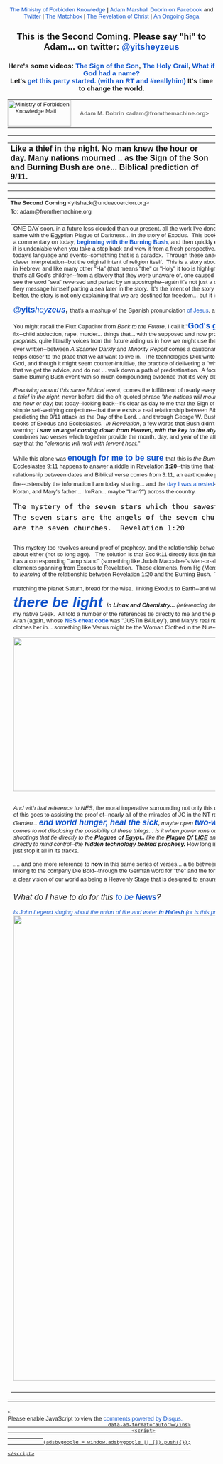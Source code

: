 <!DOCTYPE html PUBLIC "-//W3C//DTD HTML 4.01//EN" "https://www.w3.org/TR/html4/strict.dtd">
<!-- saved from url=(0180)https://mail.google.com/mail/u/1/?ui=2&ik=9767b07e66&view=pt&q=%22like%20a%20thief%20in%20the%20night%22%20in%3Asent&qs=true&search=query&msg=155d57f9c15fbff2&siml=155d57f9c15fbff2 -->
<html lang="en" data-inboxsdk-session-id="1482611685238-0.4294265984513137" data-inboxsdk-master-claimed="true" data-inboxsdk-active-app-ids="[{&quot;appId&quot;:&quot;sdk_streak_21e9788951&quot;,&quot;version&quot;:&quot;6.2868&quot;}]" data-inboxsdk-app-logger-master-chosen="true" data-map-id="b578aa67455f096a" data-inboxsdk-last-event="1482611688119"><head data-inboxsdk-script-injected="true"><meta http-equiv="Content-Type" content="text/html; charset=UTF-8"><style type="text/css">
body,td,div,p,a,input {font-family: arial, sans-serif;}
</style><meta http-equiv="X-UA-Compatible" content="IE=edge"><title>Ministry of Forbidden Knowledge Mail - Like a thief in the night. No man knew the hour or day. Many nations mourned .. as the Sign of the Son and Burning Bush are one... Biblical prediction of 9/11.</title><style type="text/css">
body, td {font-size:13px} a:link, a:active {color:#1155CC; text-decoration:none} a:hover {text-decoration:underline; cursor: pointer} a:visited{color:##6611CC} img{border:0px} pre { white-space: pre; white-space: -moz-pre-wrap; white-space: -o-pre-wrap; white-space: pre-wrap; word-wrap: break-word; max-width: 800px; overflow: auto;} .logo { left: -7px; position: relative; }
</style><style id="inboxsdk__shared_style">.inboxsdk__notransition {
  -webkit-transition: none !important;
  -moz-transition: none !important;
  -o-transition: none !important;
  -ms-transition: none !important;
  transition: none !important;
}

.inboxsdk__close_button {
  height: 24px;
  width: 24px;
  opacity: .7;
  position: relative;
  background: none;
  border: none;
  padding: 0;
  box-sizing: content-box;
  outline: none;
  cursor: pointer;
}
.inboxsdk__close_button:focus, .inboxsdk__close_button:hover {
  opacity: 1;
}
.inboxsdk__close_button:focus::before {
  background-color: rgba(0,0,0,.12);
}
.inboxsdk__close_button::before {
  border-radius: 50%;
  position: absolute;
  top: -4px;
  bottom: -4px;
  left: -4px;
  right: -4px;
  padding: 4px;
  content: ' ';
}
.inboxsdk__close_button::after {
  content: ' ';
  background: url(https://www.gstatic.com/images/icons/material/system/1x/close_black_24dp.png);
  position: absolute;
  height: 24px;
  width: 24px;
  top: 0;
  left: 0;
}

.JDHaecDeGcFJacdb {
  display: none;
}

/* drawer */

.inboxsdk__drawer_view_container {
  visibility: visible;
  direction: initial;
  position: fixed;
  height: 100vh;
  width: 100vw;
  bottom: 0;
  left: 0;
  z-index: 51;
  pointer-events: none;
}
.inboxsdk__drawer_view {
  position: absolute;
  pointer-events: auto;
  top: 0;
  bottom: 0;
  right: 0;
  width: 452px;
  font: normal normal normal normal 13px / normal "Helvetica Neue", Helvetica, Arial, sans-serif;
  display: -webkit-flex;
  display: flex;
  -webkit-flex-direction: column;
  flex-direction: column;
  background-color: #fff;
  outline: none;
  box-shadow: 0 0 8px rgba(0,0,0,.18), 0 8px 16px rgba(0,0,0,.36);
  -webkit-transform: translateX(100%);
  transform: translateX(100%);
  transition: transform 150ms cubic-bezier(.4,0,.2,1);
}

.inboxsdk__drawer_view.inboxsdk__active {
  -webkit-transform: none;
  transform: none;
}
.inboxsdk__drawer_title_bar {
  background-color: #f5f5f5;
  border-bottom: 1px solid #e0e0e0;
  padding: 16px 20px;
  white-space: nowrap;
  display: -webkit-flex;
  display: flex;
  flex: 0 0 auto;
  -webkit-flex: 0 0 auto;
}
.inboxsdk__drawer_title_bar .inboxsdk__close_button {
  margin-right: 20px;
  -webkit-flex-shrink: 0;
  flex-shrink: 0;
}
.inboxsdk__drawer_title {
  overflow: hidden;
  text-overflow: ellipsis;
  white-space: nowrap;
  font: normal normal normal normal 20px / 24px "Helvetica Neue", Helvetica, Arial, sans-serif;
}

/* backdrop */

.inboxsdk__inbox_backdrop {
  visibility: visible;
  position: fixed;
  height: 100vh;
  width: 100vw;
  bottom: 0;
  left: 0;
  z-index: 50;
  background-color: transparent;
  transition: background-color 150ms cubic-bezier(0.4, 0, 1, 1);
}
.inboxsdk__inbox_backdrop.inboxsdk__active {
  background-color: rgba(10,10,10,.6);
  transition: background-color 70ms cubic-bezier(0,0,.2,1);
}

.inboxsdk__inbox_backdrop ~ .inboxsdk__inbox_backdrop {
  opacity: 0.6;
}

/* sidebar */

.CbdFcIJCBDedcIfe {
  display: -webkit-flex;
  display: flex;
  -webkit-flex-direction: column;
  flex-direction: column;
}

.acfbJFGIIFcFDdDE > .inboxsdk__close_button {
  position: absolute;
  bottom: 10px;
  right: 20px;
}

.IfedFFJedBdeEADB {
  width: 216px;
}

.CaJHfBdcddAAdHGf {
  overflow: hidden;
  font: 12px Arial, sans-serif;
  max-height: 100%;
  box-sizing: border-box;
}

.JIGdGEeJaffBEaId {
  white-space: nowrap;
  display: -webkit-flex;
  display: flex;
  -moz-user-select: none;
  -webkit-user-select: none;
  user-select: none;
  cursor: default;
}

.CaJHfBdcddAAdHGf.DAbEdIcCAaDcbaCd .JIGdGEeJaffBEaId:hover,
.CaJHfBdcddAAdHGf.cJIAAcFAAeAaBdDe .JIGdGEeJaffBEaId {
  background: rgba(0,0,0,.03);
}

.EIIAbEbIHGfBDfAE {
  min-width: 0;
  overflow: hidden;
  text-overflow: ellipsis;
}

.CaJHfBdcddAAdHGf.DAbEdIcCAaDcbaCd .EIIAbEbIHGfBDfAE {
  cursor: move;
}

.aIcGBJHCGadJafCd {
  padding-left: 20px;
  vertical-align: middle;
  font: 13px / 40px "Helvetica Neue", Helvetica, Arial, sans-serif;
  color: #303030;
}

.acfbJFGIIFcFDdDE.HAIBdcJFfaJIeAHe .JIGdGEeJaffBEaId {
  display: none;
}

.AEdJDJEaBeJHFHdJ {
  display: inline-block;
  vertical-align: middle;
  margin-left: 10px;
  box-sizing: border-box;
  background-size: contain;
}

.AEdJDJEaBeJHFHdJ,
.AEdJDJEaBeJHFHdJ > img {
  width: 20px;
  height: 20px;
}

.JdFdEHaABcFJAHCA {
  -webkit-flex: 1;
  flex: 1;
  text-align: right;
  visibility: hidden;
}

.CaJHfBdcddAAdHGf.DAbEdIcCAaDcbaCd .JdFdEHaABcFJAHCA {
  visibility: visible;
  cursor: pointer;
}

.fJEcIJaGFddbdIHI {
  margin-top: 12px;
  margin-right: 4px;
  background: url(https://www.streak.com/build/images/arrowDown.png) center / 20px no-repeat;
  border: none;
  width: 14px;
  height: 14px;
  -webkit-transform: rotate(-90deg);
  transform: rotate(-90deg);
  transition: -webkit-transform .15s, transform .15s;
  outline: none;
  opacity: .6;
  cursor: pointer;
}

.JIGdGEeJaffBEaId:hover .fJEcIJaGFddbdIHI,
.CaJHfBdcddAAdHGf.cJIAAcFAAeAaBdDe .JIGdGEeJaffBEaId .fJEcIJaGFddbdIHI {
  opacity: .9;
}

.CaJHfBdcddAAdHGf.AfcdAabDbfFIAEbE .fJEcIJaGFddbdIHI {
  -webkit-transform: rotate(0);
  transform: rotate(0);
}

.CceGGIbdGIfFCIdH {
  border-bottom: 1px solid #ddd;
  margin-bottom: 15px;
}

/* end sidebar */
</style><style id="inboxsdk__style">/* suggestions */

.inboxsdk__suggestions_separator_before {
  padding-bottom: 2px !important;
}

.inboxsdk__suggestions_separator_after {
  border-top: 1px solid #e5e5e5;
  padding-top: 2px !important;
}

/* buttons */

div.T-I.inboxsdk__button {
  -webkit-user-select: none;
  min-width: 27px;
}

.inboxsdk__no_bg {
  background: none;
}

.inboxsdk__button.inboxsdk__button_disabled {
  opacity: 0.55;
}

  .inboxsdk__button_icon + .inboxsdk__button_text {
    margin-left: 5px;
  }

.inboxsdk__button_icon {
  display: inline-block;
}

.inboxsdk__button_iconImg {
  height: 16px;
  width: 16px;
  vertical-align: middle;
  margin-top: -2px;
  user-drag: none;
  -moz-user-select: none;
  -webkit-user-drag: none;
}

.inboxsdk__button_green_inactive {
  -webkit-box-shadow: 0 1px 0 rgba(0,0,0,.05);
  box-shadow: 0 1px 0 rgba(0,0,0,.05);
  background-color: #53a93f;
  background-image: -webkit-linear-gradient(top,transparent,transparent);
  background-image: linear-gradient(top,transparent,transparent);
  border: 1px solid transparent;
  color: #fff;
  text-shadow: none;
}

.inboxsdk__button_green_hover {
  -webkit-box-shadow: inset 0 -1px 0 #4c8534;
  box-shadow: inset 0 -1px 0 #4c8534;
  background-color: #65b045;
  background-image: -webkit-linear-gradient(top,transparent,transparent);
  background-image: linear-gradient(top,transparent,transparent);
  border: 1px solid transparent;
  border-bottom: 1px solid #4c8534;
  text-shadow: none;
}

.inboxsdk__button_green_active {
  -webkit-box-shadow: inset 0 1px 0 #2f6124;
  box-shadow: inset 0 1px 0 #2f6124;
  background: #3e802f;
  border: 1px solid transparent;
  border-top: 1px solid #2f6124;
  color: #fff;
  text-shadow: none;
}

.J-M.inboxsdk__menu {
  min-width: 1em;
  min-height: 1em;
  padding: 0px;
  overflow: visible;
  max-height: none;
}

.f4.J-N-JX.inboxsdk__message_more_icon {
  margin-top: -1px;
  width: 16px;
  height: 16px;
}

/* end */

/* compose buttons */

.T-I.inboxsdk__button.inboxsdk__compose_sendButton {
  min-width: 0px;
  margin-right: 0px;
  margin-left: 0px;
  padding:0px;
}

.inboxsdk__compose_actionToolbar {
  padding: 0px 0px 0px 5px;
  white-space: nowrap;
}

.inboxsdk__compose_actionToolbar div.inboxsdk__button {
  min-width: 27px;
  height: 27px;
}

.inboxsdk__compose_actionToolbar .inboxsdk__button_icon {
  height: 17px;
  width: 17px;
  display: inline-block;
  vertical-align: middle;
  position: relative;
  margin-top: 2px;
}

.inboxsdk__compose_actionToolbar .inboxsdk__button_iconImg {
  vertical-align: top;
  height: 17px;
  width: 17px;
  display: inline-block;
  margin-top: -1px;
}

.inboxsdk__compose_actionToolbar .inboxsdk__button > div {
    opacity: 0.55;
}

.inboxsdk__compose_actionToolbar .inboxsdk__button:focus {
  border: 1px solid #4d90fe;
  outline: none;
}


  .inboxsdk__compose_actionToolbar .inboxsdk__button.inboxsdk__button_hover > div, .inboxsdk__compose_actionToolbar .inboxsdk__button:focus > div {
    opacity: 1
  }


.inboxsdk__compose_groupedActionToolbar {
  position: absolute;
  bottom: 44px;
  background: #f5f5f5;
  margin: 3px;
  box-shadow: 0 2px 2px -1px rgba(0,0,0,0.1);
  border: 1px solid #cfcfcf;
  padding: 1px !important;
  z-index: 10;
  left: 0px;
}

.inboxsdk__compose_groupedActionToolbar div.inboxsdk__button {
  z-index: 1;
}

.inboxsdk__compose_groupedActionToolbar_arrow {
  position: absolute;
  background: url('https://ssl.gstatic.com/ui/v1/icons/mail/down_pointer.png') no-repeat;
  width: 17px;
  height: 18px;
  bottom: -16px;
  margin-left: 4px;
}

/* end */

/* appid warning */

.inboxsdk__appid_warning {
  margin: 0;
  padding: 9px;
  color: #4b4b4b;
  height: 32px;
  background: #ff6c6c;
  font-size: 10pt;
}

.inboxsdk__appid_warning_main {
  display: inline-block;
  vertical-align: middle;
}

.inboxsdk__appid_warning .topline {
  font-weight: bold;
  font-size: 11pt;
}

a.inboxsdk__appid_register {
  color: white;
  display: inline-block;
  background: #1989ff;
  border-radius: 3px;
  text-decoration: none;
  box-shadow: 0 0 5px rgba(0,0,0,0.3);
  padding: 7px;
  font-size: 10pt;
  vertical-align: middle;
  margin-left: 1em;
}

input.inboxsdk__x_close_button {
  background-color: transparent;
  background-image: url(https://www.streak.com/build/images/circle_border_x.png);
  background-size: cover;
  background-repeat: no-repeat;
  background-position: center center;
  height: 20px;
  width: 20px;
  border: none;
  display: inline-block;
  vertical-align: middle;
  cursor: pointer;

  float: right;
  margin: 5px;
}

/* thread rows */

.inboxsdk__gmail_label.inboxsdk__label_has_icon .au {
  display: inline-block;
  margin-left: 14px;
}

.inboxsdk__thread_row_label .inboxsdk__button_icon,
.inboxsdk__thread_row_label .inboxsdk__button_iconImg {
  height: 11px;
  width: 11px;
}

.inboxsdk__thread_row_label .inboxsdk__button_icon {
  display: inline-block;
  margin-top: 2px;
  margin-left: 4px;
  position: absolute;
}

.inboxsdk__thread_row_button {
  outline: 0;
  padding: 0 5px;
  position: relative;
  height: 15px;
  width: 15px;
  top: -2px;
}

.inboxsdk__gmail_action {
  float: right;
  position: relative;
  background-color: grey;
  border: 1px solid black;
  margin-left: 1em;
  cursor: default;
  padding: 0 6px;
  background-image: -webkit-linear-gradient(top,#e9e9e9,#e6e6e6);
  background-image: linear-gradient(top,#e9e9e9,#e6e6e6);
  border: 1px solid rgba(0,0,0,0.1);
  border-color: #ccc;
  color: #444;
  height: 17px;
  line-height: 17px;
  min-width: 56px;
  border-radius: 2px;
  font-size: 11px;
  font-weight: bold;
  text-align: center;
  white-space: nowrap;
  padding-right: 18px;
}

.inboxsdk__gmail_action:focus {
  border: 1px solid #4d90fe;
  outline: none;
}

.inboxsdk__gmail_action:active {
  box-shadow: inset 0 1px 2px rgba(0,0,0,.1);
}

.inboxsdk__gmail_action:hover {
  box-shadow: 0 1px 1px rgba(0,0,0,.05);
  background-color: #ededed;
  background-image: -webkit-linear-gradient(top,#ededed,#eaeaea);
  background-image: linear-gradient(top,#ededed,#eaeaea);
  border-color: #b8b8b8;
}

.inboxsdk__gmail_action::after {
  content: '';
  position: absolute;
  right: 5px;
  top: 5px;
  margin-left: 5px;
  background: no-repeat url(https://ssl.gstatic.com/mail/sprites/smartmail-561acb673be75c1d374881a95997fce4.png) -67px -100px;
  width: 7px;
  height: 7px;
  opacity: .55;
}

.inboxsdk__thread_row_custom_date {
  margin-left: 2px;
}

span.inboxsdk__thread_row_custom_date + span:not(.inboxsdk__thread_row_custom_date) {
  display: none;
}

span.inboxsdk__thread_row_custom_draft_label + div.yW {
  display: none;
}

.inboxsdk__thread_row_attachment_icon {
  margin-left: 3px;
  width: 16px;
  height: 16px;
}

.inboxsdk__thread_row_icon_wrapper {
  display: inline-block;
  width: 25px;
  margin-right: 3px;
}

.inboxsdk__thread_row_image_added .y6 .inboxsdk__thread_row_icon_wrapper ~ span[id] {
  margin-left: 3px;
}

  .inboxsdk__thread_row_icon_wrapper .inboxsdk__button_icon {
    position: absolute;
    top: 50%;
    height: 24px;
    overflow: hidden;
    width: 24px;
    margin-top: -12px;
  }

    .inboxsdk__thread_row_icon_wrapper .inboxsdk__button_iconImg {
      height: 24px;
      width: 24px;
      margin-top: 0px;
    }

  .inboxsdk__thread_row_image_added .a4W, .inboxsdk__thread_row_image_added .apA, .inboxsdk__thread_row_image_added .apx {
    position: relative;
  }


/* end thread rows */

td.gH div.gK span:first-child > img {
  margin-right: 3px;
}

td.gH div.gK span:first-child > img:last-child {
  margin-right: 6px;
}

.inboxsdk__message_attachment_icon {
  width: 21px;
  height: 21px;
  margin-top: -3px;
}

/* Work around issue where clicking "Remove formatting" in Compose causes this
 * element to become taller and shift the toolbar down. */
.gU .aWQ {
  max-height: 3px;
}

.aQw .inboxsdk__button_iconImg {
  margin-top: 2px;
}

.aZi .asa .inboxsdk__button_iconImg {
  display: inline-block;
  vertical-align: middle;
  margin-top: -3px;
}

/* Message view attachments toolbar */
.aZi .aZj .asa .inboxsdk__button_iconImg {
  margin: 0;
}

body .dw {
  /* Fixes issue where a tall compose window opened over a custom view could be
   * overlapped by Gmail's top bar. Also fixes issue where mole widgets are
   * only visible while a compose window is open.
   */
  z-index: 6 !important;
}

.inboxsdk__compose_outerSidebar_wrapper {
  position: absolute;
  left: -401px;
  top: 0px;
  background: white;
  width: 400px;
  bottom: 0px;
  border-left: 1px solid silver;
  box-shadow: -2px 0px 1px #E6E6E6;
  display: block;
}

.inboxsdk__outerSidebarActive .aSt .inboxsdk__compose_outerSidebar_wrapper {
  border-left: 0;
  box-shadow: none;
  left: -400px;
}

.inboxsdk__outerSidebarActive .aSs > div { width: 50% !important; margin-left: 30%; }

.inboxsdk__compose_outerSidebar_header {
  background: #404040;
  font-size: 80%;
  padding: 10px 10px 11px 10px;
  color: white;
  border-bottom: 1px solid #C4C4C4;
}

.inboxsdk__compose_outerSidebar_body {
  position: absolute;
  width: 100%;
  bottom: 43px;
  top: 36px;
  left: -1px;
  overflow: auto;
}

.inboxsdk__compose_outerSidebar_footer {
  position: absolute;
  bottom: 0px;
  width: 100%;
  border-top: 1px solid rgb(206, 206, 206);
  display: block;
}

.inboxsdk__compose_innerSidebarActive form, .inboxsdk__compose_innerSidebarActive .GQ {
  padding-right: 200px;
}

div.inboxsdk__compose_statusbar {
  margin: 0;
  border: 0;
  height: 40px;
}

.inboxsdk__compose_statusbarActive .aoI {
  height: auto !important;
}

/* compose size fixing */
.inboxsdk__compose .qz {
  max-height: inherit !important;
}

/* .dw means not fullscreen */
.dw .inboxsdk__compose_statusbarActive .aDj.aDi {
  position: static !important;
}

.inboxsdk__compose_statusbarActive .aDj > .aDh {
  height: auto;
}

.inboxsdk__recipient_row td.ok {
  height: 23px;
}

.inboxsdk__recipient_row td.az3 {
  padding: 0px 3px 3px 3px;
}

/* toolbar visibility */

[data-thread-toolbar=true] [data-rowlist-toolbar=true] {
  display: none;
}

[data-toolbar-expanded=true] [data-toolbar-expanded=false] {
  display: none;
}

[data-toolbar-expanded=false] [data-toolbar-expanded=true] {
  display: none;
}


[data-toolbar-icononly=true] .inboxsdk__button_text {
  display: none;
}

.inboxsdk__menuItem img, .inboxsdk__menuItem .inboxsdk__icon {
  height: 16px;
  width: 16px;
  margin-left: -20px;
  position: absolute;
  margin-top: -1px;
}

/* end */

/* modal */

.inboxsdk__modal_overlay {
  right: 0px;
  bottom: 0px;
}

.inboxsdk__modal_fullscreen {
  position: fixed;
  top: 0px;
  left: 0px;
  bottom: 0px;
  right: 0px;
  z-index: 501;
  display: flex;
  display: -webkit-flex;
  justify-content: center;
  -webkit-justify-content: center;
  align-items: center;
  -webkit-align-items: center;
  padding: 110px 50px 50px 50px;
}

.inboxsdk__modal_content {
    margin-top: 30px; margin-bottom: 30px;
}

.inboxsdk__modal_fullscreen.inboxsdk__modal_content_no_buttons .inboxsdk__modal_content {
  margin-bottom: 0px;
}

.inboxsdk__modal_close {
  outline: none;
  cursor: pointer;
}


.inboxsdk__modal_fullscreen .inboxsdk__modal_container {
  position: relative;
  margin-top: -60px;
  width: auto;
  overflow: hidden;
}

  .inboxsdk__modal_fullscreen.inboxsdk__modal_hideTop .inboxsdk__modal_close {
    display: none;
  }

  .inboxsdk__modal_fullscreen.inboxsdk__modal_hideTop .inboxsdk__modal_container {
    padding-top: 0px;
  }

  .inboxsdk__modal_fullscreen.inboxsdk__modal_hideTop .inboxsdk__modal_content {
    margin-top: 0px;
  }

  .inboxsdk__modal_fullscreen.inboxsdk__modal_hideTop .Kj-JD-K7 {
    margin: 0px;
  }

  .inboxsdk__modal_fullscreen.inboxsdk__modal_hideSides .inboxsdk__modal_container {
    padding-left: 0px;
    padding-right: 0px
  }

  .inboxsdk__modal_fullscreen.inboxsdk__modal_hideBottom .inboxsdk__modal_content {
    margin-bottom: 0px;
  }

  .inboxsdk__modal_fullscreen.inboxsdk__modal_hideBottom .inboxsdk__modal_container {
    padding-bottom: 0px;
  }

/* end modal */

/* mole */

/* Fix issue where Compose toolbar can become disconnected when moles or
 * drawers are in use */
.inboxsdk__drawers_in_use .aDi,
.inboxsdk__moles_in_use .aDi {
  left: auto !important;
}

/* Make it so the compose/mole layer doesn't wrap, so we don't have to do a lot
 * of fancy logic to hide moles ourselves when things get too crowded. */
.inboxsdk__moles_in_use .nH > .nH > .no {
  white-space: nowrap;
}
.inboxsdk__moles_in_use .nH > .nH > .no > * {
  white-space: initial;
}
.inboxsdk__moles_in_use .nH > .nH > .no > .nn {
  display: inline-block;
  float: none;
}

.inboxsdk__mole_view {
  position: relative;
  max-width: 564px;
  height: 100vh;
  vertical-align: top;
  display: inline-flex;
  display: -webkit-inline-flex;
  align-items: flex-end;
  -webkit-align-items: flex-end;
}

.inboxsdk__mole_view_inner {
  visibility: visible;
  box-sizing: border-box;
  margin-right: 5px;
  box-shadow: rgba(0,0,0,0.2) 0 2px 6px;
  min-width: 260px;
  min-height: 36px;
}

.inboxsdk__mole_view_titlebar {
  position: absolute;
  left: 0;
  right: 5px;
  color: white;
  font-size: 12.8px;
  background: #404040;
  box-sizing: border-box;
  height: 36px;
  padding-top: 7px;
  padding-left: 11px;
  cursor: pointer;
}

.inboxsdk__mole_view_titlebar h2 {
  font-size: inherit;
  font-weight: inherit;
  margin: 4px 0 0 0;
  white-space: nowrap;
  overflow: hidden;
  text-overflow: ellipsis;
}

.inboxsdk__mole_title_buttons {
  white-space: nowrap;
  float: right;
  padding-right: 5px;
  margin-top: -3px;
}

.inboxsdk__mole_title_buttons > img {
  height: 24px;
  width: 24px;
  position: relative;
  top: 2px;
  opacity: 0.6;
}

.inboxsdk__mole_title_buttons > img:hover {
  opacity: 1;
  background-color: #737373;
}

.inboxsdk__mole_view.inboxsdk__minimized .inboxsdk__mole_view_content,
.inboxsdk__mole_view.inboxsdk__minimized.inboxsdk__mole_use_minimize_title h2.inboxsdk__mole_default,
.inboxsdk__mole_view:not(.inboxsdk__minimized) h2.inboxsdk__mole_minimized,
.inboxsdk__mole_view:not(.inboxsdk__mole_use_minimize_title) h2.inboxsdk__mole_minimized,
.inboxsdk__mole_view.inboxsdk__minimized .Hl,
.inboxsdk__mole_view:not(.inboxsdk__minimized) .Hk {
  display: none;
}

.inboxsdk__mole_view_content {
  margin-top: 36px;
  border: 1px solid #cfcfcf;
  background: white;
  min-width: 260px;
  min-height: 20px;
  max-height: 80vh;
}

.inboxsdk__mole_view_chromeless .inboxsdk__mole_view_inner {
  min-width: 0px;
}

.inboxsdk__mole_view_chromeless .inboxsdk__mole_view_content {
  margin-top: 0px;
  min-width: 0px;
}

/* end mole */


/* tabs */

.inboxsdk__tab {
  width: 30px;
}

.inboxsdk__tab.HAIBdcJFfaJIeAHe:first-child:last-child {
  display: none;
}

.inboxsdk__tab.inboxsdk__tab_selected {
  width: auto;
}

table.aKk .inboxsdk__contentTabContainer .inboxsdk__tab .aAy[role=tab] {
  height: 28px;
}

.inboxsdk__tab_icon {
  width: 30px;
  height: 25px;
  background-position-x: 5px;
  background-position-y: 3px;
  background-size: 16px;
  bacgkround-repeat: no-repeat;
}

.inboxsdk__tab_icon img {
  height: 16px;
  width: 16px;
  margin-left: 5px;
  margin-top: 3px;
}

.inboxsdk__tab .aKx {
  top: 4px;
}

.inboxsdk__sidebar div[role=complementary] {
  position: static !important;
}

/* Fix issue where sidebar causes threadview to be taller than it should */
.inboxsdk__sidebar > div.y4,
.bIbcGHDBIAbICFFB > div.y4 {
  display: none;
}

table.aKk .inboxsdk__contentTabContainer .inboxsdk__tab:first-child .aAy[role=tab] {
  border-left-width: 1px;
}

/* end tabs */

/* old sidebar */

.inboxsdk__sidebar .inboxsdk__contentPanelContainer {
  font: 12px Arial, sans-serif;
  max-width: 220px;
}

.inboxsdk__contentPanelContainer_contentContainer {
  overflow: hidden;
  margin-bottom: 10px;
  border-bottom: 1px solid #D8D8D8;
}


/* end old sidebar */


/* sidebar */

.bIbcGHDBIAbICFFB div[role=complementary] {
  position: static !important;
  width: 216px !important;
}

.bIbcGHDBIAbICFFB {
  /* Necessary to prevent z-indexes on sidebar items from causing them to show
  above stuff outside of the sidebar. */
  will-change: position;
}

.acfbJFGIIFcFDdDE {
  position: relative;
}

.CaJHfBdcddAAdHGf {
  background: #ffffff;
}

.IfedFFJedBdeEADB {
  padding: 4px 0 12px;
}

.acfbJFGIIFcFDdDE.HAIBdcJFfaJIeAHe .IfedFFJedBdeEADB {
  padding-top: 0;
}

/* end sidebar */

/* custom content */

.inboxsdk__custom_view_element {
  overflow: auto;
}

/* end custom content */


/* nav menu */


.inboxsdk__hide_native_marker .ain:not(.inboxsdk__navItem) {
  border-left-color: transparent;
}
.inboxsdk__hide_native_marker .ain:not(.inboxsdk__navItem) .nZ .aio * {
  color: inherit !important;
}
.inboxsdk__hide_native_marker .ain:not(.inboxsdk__navItem) .nU:not(.n1) .n0 {
  font-weight: normal;
}

.inboxsdk__navItem_hover .aj0, .inboxsdk__navItem_hover .p8 {
  visibility: visible;
}

.inboxsdk__navItem_link {
  position: absolute;
  top: 0px;
  right: -4px;
}

[dir=rtl] .inboxsdk__navItem_link {
  left: -4px;
  right: initial;
}

.inboxsdk__navItem_container .aio .inboxsdk__button {
  position: absolute;
  top: 0px;
  right: -30px;
}

.inboxsdk__navItem_marker {
  position: absolute;
  left: 0px;
  padding-bottom: 2px;
}

.ain .inboxsdk__navItem_container {
  margin-left: -18px;
}

.inboxsdk__navItem_container {
  margin-left: -14px;
}

.inboxsdk__expando {
  z-index: 1;
}

.aip .CK {
  color: #15c;
}

.aip .CK:hover {
  text-decoration: underline;
}

.inboxsdk__navItem_container .aio.aip {
  white-space: nowrap;
}

/* end nav menu */



/* search results section */

.inboxsdk__custom_sections {
  margin-bottom: 15px;
}

.inboxsdk__custom_sections.Wc {
  padding: 0px;
  margin-bottom: 0px;
}

.inboxsdk__resultsSection {
  padding-top: 20px;
}

  .inboxsdk__custom_sections.Wc .inboxsdk__resultsSection {
    padding-top: 0px;
  }

.inboxsdk__custom_sections .Wg {
  padding-top: 0px;
}

  .inboxsdk__custom_sections.Wc .Wg {
    border-bottom: 0;
    padding: 0px;
  }

.inboxsdk__results_collapsedContainer > div {
  display: inline;
}

.inboxsdk__resultsSection.inboxsdk__resultsSection_collapsed {
  display: inline-block;
  margin-right: 20px;
}

  .Wc .inboxsdk__resultsSection.inboxsdk__resultsSection_collapsed {
    margin-right: 0px;
  }

.inboxsdk__resultsSection_collapsed .Cr {
  display: none;
}

.inboxsdk__resultsSection_title {
  white-space: nowrap;
  cursor: pointer;
  display: inline-block;
}

  .Wc .inboxsdk__resultsSection_title {
    padding: 3px 0 3px 8px;
  }

.inboxsdk__resultsSection_title_subtitle {
  opacity: 0.5;
  margin-left: 5px;
}

  .Wc .inboxsdk__resultsSection_title_subtitle {
    font-size: 80%;
  }

.inboxsdk__resultsSection_title .Wp {
  float: left;
  height: 10px;
  width: 20px;
  margin-top: 3px;
}

.inboxsdk__resultsSection_title h3 {
  margin-bottom: 10px;
  margin-top: 20px;
  display: inline;
  float: none;
}

.inboxsdk__resultsSection_header_summaryText.Wm:last-child .amH {
  padding-right: 0px;
  margin-right: 0px;
}

  .inboxsdk__custom_sections.Wc .inboxsdk__resultsSection_header_summaryText:last-child {
    margin-right: 11px;
  }

.inboxsdk__custom_sections.Wc .J-JN-M-I {
  margin-right: 13px;
}

.inboxsdk__resultsSection_header_summaryText.Wm + .aAE {
  margin-left: 3px;
}

.inboxsdk__resultsSection .TB.TC {
  text-align: center;
}

.inboxsdk__resultsSection .inboxsdk__resultsSection_loading {
  font-style: italic;
}

.inboxsdk__resultsSection .inboxsdk__resultsSection_result_icon {
  height: 15px;
  width: 15px;
  margin-left: 9px;
}

.inboxsdk__resultsSection .xX {
  width: 20ex;
}

.inboxsdk__resultsSection_result_title span {
  text-overflow: ellipsis;
  display: block;
  overflow: hidden;
}

.inboxsdk__resultsSection tr .xW > span {
  overflow: hidden;
  display: block;
  text-overflow: ellipsis;
}

.inboxsdk__resultsSection .V3 {
  overflow: hidden;
  white-space: nowrap;
}

.inboxsdk__resultsSection .at {
  position: relative;
}

.inboxsdk__resultsSection .at > * {
  display: inline-block;
}

.inboxsdk__resultsSection_label_icon {
  height: 11px;
  width: 11px;
  position: absolute;
  margin-left: 4px;
  margin-top: 1px;
}

.inboxsdk__resultsSection .av, .inboxsdk__thread_row_label .av {
  max-width: 90px;
  overflow: hidden;
  text-overflow: ellipsis;
}

.inboxsdk__resultsSection_label_icon + .av, .inboxsdk__thread_row_label .inboxsdk__button_icon + .av {
  margin-left: 16px;
}

.Wc .inboxsdk__resultsSection_footer {
  padding: 3px 3px 3px 8px;
}

/* end search results section */


/* tooltip */

/* gmail styles */

.inboxsdk__tooltip .T-P {
  -webkit-box-shadow: 0 1px 3px rgba(0,0,0,.2);
  box-shadow: 0 1px 3px rgba(0,0,0,.2);
  background-color: #fff;
  border: 1px solid;
  border-color: #bbb #bbb #a8a8a8;
  padding: 16px;
  position: absolute;
  z-index: 1201!important;
}

  .inboxsdk__tooltip.inboxdk__tooltip_content .T-P {
    padding: 0px;
  }

.inboxsdk__tooltip .aRM {
  outline: none;
  padding: 13px 10px 16px;
  text-align: center;
}

  .inboxdk__tooltip_content.inboxsdk__tooltip .aRM {
    padding: 0px;
  }

.inboxsdk__tooltip .aRR {
  color: #333;
  font-size: 18px;
  margin-top: 13px;
}

.inboxsdk__tooltip .aRQ {
  color: #777;
  font-size: 13px;
  margin: 3px 0 14px 0;
}




/* end gmail styles */

.inboxsdk__tooltip {
  position: fixed;
  z-index: 1300;
  transition: left 200ms ease, top 200ms ease;
}

.inboxsdk__tooltip .T-P {
  position: relative;
  width: auto;
  max-width: 500px;
}

.inboxsdk__tooltip .inboxsdk__tooltip_arrow {
  position: fixed;
  z-index: 1400;
  margin-top: -1px;
  transition: left 200ms ease, top 200ms ease;
}

.inboxsdk__tooltip .inboxsdk__tooltip_close {
  -webkit-user-select: none;
}

.inboxsdk__tooltip .inboxsdk__button {
  margin-right: 0px;
}

.inboxsdk__tooltip .inboxsdk__tooltip_image {
  max-height: 300px;
  max-width: 500px;
  overflow: hidden;
  height: auto;
}

.inboxsdk__tooltip .inboxsdk__tooltip_image > img {
  max-height: 300px;
  max-width: 500px;
}

/* end tooltip */


/* attachment card */

.inboxsdk__attachmentCard img.aQG.aYB {
  max-width: 178px;
  min-width: 178px;
  min-height: 118px;
}

.inboxsdk__attachmentCard img.aZG.aYw {
  background: none;
}

/* add some margins between cards so 4+ cards don't hit each other */

.aQw > .T-I.J-J5-Ji.L3 {
  margin-top: 5px;
}

/* end attachment card */


/* keyboard shortcut help */

table.cf.wd.inboxsdk__shortcutHelp_table {
  margin-bottom: 15px;
}

.inboxsdk__shortcutHelp_table td.Dn {
  display: inline-block;
  width: 50%;
}

.inboxsdk__shortcutHelp_table table.cf {
  display: block;
}

.inboxsdk__shortcutHelp_table tbody tbody {
  display: block;
}

.inboxsdk__shortcutHelp_table tbody tbody tr {
  display: block;
  white-space: nowrap;
}

.inboxsdk__shortcutHelp_table td.wg.Dn {
  display: inline-block;
  width: 45%;
}

.inboxsdk__shortcutHelp_table span.wb {
  margin-left: 3px;
}

.inboxsdk__shortcutHelp_table td.we.Dn {
  width: 60%;
  white-space: normal;
}

.inboxsdk__shortcutHelp_title img.inboxsdk__icon {
  height: 21px;
  width: 21px;
  vertical-align: middle;
  margin-right: 10px;
  border-radius: 4px;
}

/* end keyboard shortcut help */


/* search suggestions */

.asor.inboxsdk__custom_suggestion {
  display: flex;
  display: -webkit-flex;
  justify-content: center;
  -webkit-justify-content: center;
  align-items: center;
  -webkit-align-items: center;
}

.inboxsdk__custom_suggestion img {
  max-width: 32px;
  max-height: 32px;
  margin-left: -11px;
}

/* end send suggestions */


/* app toolbar */

.inboxsdk__appButton {
  margin-right: -15px;
}

  .inboxsdk__appButton:first-child {
    margin-left: -45px;
  }

  .inboxsdk__appButton + .inboxsdk__appButton {
    margin-left: 35px;
  }

  .inboxsdk__appButton.inboxsdk__appButton_noGPlus {
    margin-right: 0px;
  }

.inboxsdk__appButton .inboxsdk__button_icon {
  margin-right: 5px;
  position: relative;
}

.inboxsdk__appButton a {
  color: #404040;
  text-decoration: none;
  line-height: 24px;
}

.inboxsdk__appButton.inboxsdk__appButton_noGPlus a {
  line-height: 30px;
}

.inboxsdk__appButton a:hover {
  text-decoration: underline;
  color: #000;
}

.inboxsdk__gmail_dark_theme .inboxsdk__appButton a {
  color: #eee;
}
.inboxsdk__gmail_dark_theme .inboxsdk__appButton a:hover {
  color: #fff;
}

.inboxsdk__appButton_tooltip {
  outline: none;
  transition: none;
  -webkit-animation: gb__a .2s;
}

.inboxsdk__appButton_tooltip .inboxsdk__tooltip_close {
  display: none;
}

.inboxsdk__tooltip.inboxsdk__appButton_tooltip .T-P {
  padding: 0px;
}

.inboxsdk__tooltip.inboxsdk__appButton_tooltip .aRM {
  padding: 0px;
  white-space: initial;
  text-align: center;
  font: normal normal normal normal 16px / normal arial, sans-serif;
}

.inboxsdk__tooltip.inboxsdk__appButton_tooltip .inboxsdk__tooltip_arrow {
  transform-origin: top;
  transform: rotateZ(180deg);
  margin-top: 9px;
}

/* end app toolbar */
</style>	<SCRIPT>
  (function(i,s,o,g,r,a,m){i['GoogleAnalyticsObject']=r;i[r]=i[r]||function(){
  (i[r].q=i[r].q||[]).push(arguments)},i[r].l=1*new Date();a=s.createElement(o),
  m=s.getElementsByTagName(o)[0];a.async=1;a.src=g;m.parentNode.insertBefore(a,m)
  })(window,document,'script','https://www.google-analytics.com/analytics.js','ga');

  ga('create', 'UA-74743044-2', 'auto');
  ga('send', 'pageview');

</SCRIPT></head>

  <body style="width: 100%; margin: 0 auto; text-align: left; font-family: Arial;">



<center>
<script type="text/javascript">
    google_ad_client = "ca-pub-9608809622006883";
    google_ad_slot = "4355365452";
    google_ad_width = 728;
    google_ad_height = 90;
</script>
<!-- leaderboard -->
<script type="text/javascript"
src="//pagead2.googlesyndication.com/pagead/show_ads.js">
</script>
<br/>
<a href="http://fb.me/MinistryOfForbiddenKnowledge">The Ministry of Forbidden Knowledge</a> | 
<a href="http://fb.me/admdbrn">Adam Marshall Dobrin on Facebook</a> and <a href="http://bit.ly/29qRC6P">Twitter</a> |
<a href="http://matchbox.lamc.la">The Matchbox</a> | 
<a href="http://lamc.la">The Revelation of Christ</a> | 
<a href="http://medium.com/@adam5/publications">An Ongoing Saga</a>
<br/>
</center>
<center><h2>
This is the Second Coming.  Please say "<b>hi</b>" to Adam... on twitter: <a href="http://twitter.com/yitsheyzeus" target=_new>@yitsheyzeus</a>
</h2><h3>
Here's some videos: <a href="http://sign.lamc.la" target=_new>The Sign of the Son</a>, <a href="http://vimeo.com/yitsheyzeus/genesis" target=_new>The Holy Grail</a>, <a href="https://www.youtube.com/watch?v=Fr_CHOxSyc8" target=_new>What if God had a name?</a>
</br>Let's <a href="http://flint.lamc.la">get this party started. (with an RT and #reallyhim)</a>  It's time to change the world.</h3>
</center>

<div class="bodycontainer"><table width="100%" cellpadding="0" cellspacing="0" border="0"><tbody><tr height="14px"><td width="143"><img src="./THIEF_files/logo.gif" width="143" height="59" alt="Ministry of Forbidden Knowledge Mail" class="logo"></td><td align="right"><font size="-1" color="#777"><b>Adam M. Dobrin &lt;adam@fromthemachine.org&gt;</b></font></td></tr></tbody></table><hr><div class="maincontent"><table width="100%" cellpadding="0" cellspacing="0" border="0"><tbody><tr><td><font size="+1"><b>Like a thief in the night. No man knew the hour or day. Many nations mourned .. as the Sign of the Son and Burning Bush are one... Biblical prediction of 9/11.</b></font><br></td></tr></tbody></table><hr><table width="100%" cellpadding="0" cellspacing="0" border="0" class="message"><tbody><tr><td><font size="-1"><b>The Second Coming </b>&lt;yitshack@unduecoercion.org&gt;</font></td><td align="right"><font size="-1">Sun, Jul 10, 2016 at 11:49 AM</font></td></tr><tr><td colspan="2"><font size="-1" class="recipient"><div>To: adam@fromthemachine.org</div></font></td></tr><tr><td colspan="2"><table width="100%" cellpadding="12" cellspacing="0" border="0"><tbody><tr><td><div style="overflow: hidden;"><font size="-1"><div dir="ltr">ONE DAY soon, in a future less clouded than our present, all the work I've done decoding this hidden message will prove that the blindness I am trying to lift in one in the same with the Egyptian Plague of Darkness... in the story of Exodus.&nbsp; This book, more than any other, shows clearly how much of religion we truly do not understand.&nbsp; It is a commentary on today;&nbsp;<b><a href="http://bit.ly/29sQDlh" target="_blank" data-saferedirecturl="https://www.google.com/url?hl=en&amp;q=http://bit.ly/29sQDlh&amp;source=gmail&amp;ust=1482698084678000&amp;usg=AFQjCNG11pBxpksp6cG1da5egY_mkAwLYw">beginning with the&nbsp;<font face="arial black, sans-serif">Burning Bush</font></a></b>, and then quickly expanding to reveal such a large set proof that religion is a message sent through time that it is undeniable when you take a step back and view it from a fresh perspective.&nbsp; Exodus shows us this by highlighting ancient words which detail prescient knowledge of today's language and events--something that is a paradox.&nbsp; Through these anachronisms, the stage is set for all scripture to be viewed in a new light.&nbsp; This is not just a clever interpretation--but the original intent of religion itself.&nbsp; This is a story about the voice of God emanating from a fiery bush that would not burn to ash... (called H<font face="arial black, sans-serif">a'es</font>h in Hebrew, and like many other "Ha" (that means "the" or "Holy" it too is highlighting the English word for "ash" in the ancient word for&nbsp;<i>fire</i>) delivering his people--here, that's all God's children--from a slavery that they were unaware of, one caused by the secret use of advanced technologies throughout our history.&nbsp; In this same word, we see the word "sea" reversed and parted by an apostrophe--again it's not just a clever trick, this is the intent of the story of Exodus, which details Moses who first saw this fiery message himself parting a sea later in the story.&nbsp; It's the intent of the story to highlight this magic within our words, this thing that proves we are created... and even better, the story is not only explaining that we are destined for freedom... but it is delivering the mechanism to gain this freedom.<div><br></div><div><font size="4"><a href="http://bit.ly/29qRC6P" target="_blank" data-saferedirecturl="https://www.google.com/url?hl=en&amp;q=http://bit.ly/29qRC6P&amp;source=gmail&amp;ust=1482698084678000&amp;usg=AFQjCNGQ5IffxoWE1HSLMNRnQYOxJz4F-A"><b>@yits</b><i>hey<b>zeus</b></i></a><b>,&nbsp;</b></font>that's a mashup of the Spanish pronunciation&nbsp;<a href="http://bit.ly/1SxwxW3" target="_blank" data-saferedirecturl="https://www.google.com/url?hl=en&amp;q=http://bit.ly/1SxwxW3&amp;source=gmail&amp;ust=1482698084678000&amp;usg=AFQjCNFBmAoNgJb1wLxxcCOnySkBsclOzQ">of Jesus</a>, and the Hebrew for Isaac--Y-its-ha'ck.<br><div><br></div><div>You might recall the Flux Capacitor from&nbsp;<i>Back to the Future</i>, I call it "<font size="4"><a href="http://bit.ly/29ZwkxI" style="font-weight:bold" target="_blank" data-saferedirecturl="https://www.google.com/url?hl=en&amp;q=http://bit.ly/29ZwkxI&amp;source=gmail&amp;ust=1482698084678000&amp;usg=AFQjCNHXIeJ-95K2QjR7A7wmY64Ydj1dew">God's glowing Y</a><b>&nbsp;(</b>and&nbsp;<a href="http://bit.ly/29vrtmI" style="font-weight:bold" target="_blank" data-saferedirecturl="https://www.google.com/url?hl=en&amp;q=http://bit.ly/29vrtmI&amp;source=gmail&amp;ust=1482698084678000&amp;usg=AFQjCNHim2Pm0huB2HObo_Di_7ViK5EK5A">why</a><b>)</b></font><b>,</b>" as it leads us to a solution to problems that we all want to fix--child abduction, rape, murder... things that... with the supposed and now proven powers that God has, could be instantly stopped.&nbsp; In our world today, we have&nbsp;<i>modern prophets</i>, quite literally voices from the future aiding us in how we might use these technologies to better the world.&nbsp; In a confluence of nearly everything Phillip K. Dick has ever written--between&nbsp;<i>A Scanner Darkly</i>&nbsp;and&nbsp;<i>Minority Report</i>&nbsp;comes a cautionary suggestion of how&nbsp;<span style="font-size:18px;color:rgb(102,0,153);line-height:21px"><i><a href="https://www.google.com/search?q=sousveillance&amp;spell=1&amp;sa=X&amp;ved=0ahUKEwiBt_vx8ujNAhXGdh4KHQk0A08QvwUIGygA" style="color:rgb(102,0,153);text-decoration:none" target="_blank" data-saferedirecturl="https://www.google.com/url?hl=en&amp;q=https://www.google.com/search?q%3Dsousveillance%26spell%3D1%26sa%3DX%26ved%3D0ahUKEwiBt_vx8ujNAhXGdh4KHQk0A08QvwUIGygA&amp;source=gmail&amp;ust=1482698084678000&amp;usg=AFQjCNF265bC_LTYUaPKUseOuAqknC1Tlg">sousveillance</a>&nbsp;</i></span>and&nbsp;<b><font size="4">pre-<wbr>crime</font></b>&nbsp;might be combined to bring us leaps closer to the place that we all want to live in.&nbsp; The technologies Dick writes about are almost identical to what we might consider to be the "technological aspects" of God, and though it might seem counter-intuitive, the practice of delivering a "what not to do" while giving us a glimpse into what might be, is an uncanny way to ensure that we get the advice, and do not ... walk down a path of predestination.&nbsp; A focus on the need for the disclosure of the existence and use of&nbsp;<i>time travel&nbsp;</i>emanates from this same Burning Bush event with so much compounding evidence that it's very clear to me that this is the heart of the disclosure that is the&nbsp;<i>True Revelation of Jesus Christ.</i><br></div><div><i><br></i></div><div><i>Revolving around this same&nbsp;Biblical&nbsp;event,&nbsp;</i>comes the fulfillment of nearly every premonition regarding the Second Coming or the Day of the Lord in scripture. &nbsp;<i>Like a&nbsp;thief&nbsp;in the night</i>, never before did the oft quoted phrase&nbsp;<i>"the nations will mourn"</i>&nbsp;make any sense in conjunction with we (I think) all view as a good thing. &nbsp;<i>No man knew the hour or day,</i>&nbsp;but today--looking back--it's clear as day to me that the Sign of the Son and the Burning Bush are one in the same--proof through not much more than a simple self-verifying conjecture--that there exists a real relationship between Biblical chapter and verse and the dates of modern events--we see God's fiery voice predicting the 9/11 attack as the Day of the Lord... and through George W. Bush's 1/20/2001 inaugural address we see that this event was predicted as far back as the books of Exodus and Ecclesiastes. &nbsp;<i>In Revelation</i>, a few words that Bush didn't quote exactly--from verse 2 chapter 1--nearly describe the attack in a metaphorical warning:&nbsp;<i><b>I saw an angel coming down from Heaven, with the key to the abyss in his hand.</b>"</i>&nbsp; &nbsp;Together with Ecclesiastes&nbsp;<b>9:11,&nbsp;</b>the phrase which Bush spoke combines two verses which together provide the month, day, and year of the attack. &nbsp; One of the prophetic verses regarding the "Day of the Lord" even goes so far as to say that the "<i>elements will melt with fervent heat.</i>"</div><div><br></div><div>While this alone was&nbsp;<font size="4"><a href="http://bit.ly/29sEgpn" target="_blank" data-saferedirecturl="https://www.google.com/url?hl=en&amp;q=http://bit.ly/29sEgpn&amp;source=gmail&amp;ust=1482698084678000&amp;usg=AFQjCNG6Rh7lrkUgdDm1J5-IvVSahCm38A"><b>enough for me to be sure</b></a>&nbsp;</font>that this is&nbsp;<i>the Burning Bush</i>&nbsp;of Exodus, further confirmation comes--again linking chapter and verse to dates.&nbsp; Ecclesiastes 9:11 happens to answer a riddle in Revelation&nbsp;<b>1:20</b>--this time that chapter and verse being the exact day of Bush's speech. &nbsp; Even more confirmation of the relationship between dates and Biblical verse comes from 3:11, an earthquake predicted in the Bible, a verse of Matthew which discusses&nbsp;<a href="https://matches2adamah.github.io/archive.aweber.com/awlist4296878/DQhRq/h/E_mail_36_.htm" target="_blank" data-saferedirecturl="https://www.google.com/url?hl=en&amp;q=https://matches2adamah.github.io/archive.aweber.com/awlist4296878/DQhRq/h/E_mail_36_.htm&amp;source=gmail&amp;ust=1482698084678000&amp;usg=AFQjCNFiiXGsZO0abTmT0REFHdcGBdyv4g"><b><font size="4">Baptism in water</font></b></a>&nbsp;and fire--ostensibly the information I am today sharing... and the&nbsp;<a href="http://bit.ly/29vJk2m" target="_blank" data-saferedirecturl="https://www.google.com/url?hl=en&amp;q=http://bit.ly/29vJk2m&amp;source=gmail&amp;ust=1482698084678000&amp;usg=AFQjCNHUmtJZmCrtMezIYy_OnbGTZywDZw">day I was arrested</a>--after running (<a href="http://bit.ly/29qIqyb" target="_blank" data-saferedirecturl="https://www.google.com/url?hl=en&amp;q=http://bit.ly/29qIqyb&amp;source=gmail&amp;ust=1482698084678000&amp;usg=AFQjCNGlTlwji7LGcsSiWMyPaAt6fkbktg"><font size="4"><b>on the lam!</b></font>--<i>huge&nbsp;</i>link between a modern idiom and "Is-lam"</a>--now see Koran, and Mary's father ... ImRan... maybe "Iran?") across the country.</div><div><br></div><div><span style="color:rgb(0,0,0);font-size:16px;line-height:24px"><font face="monospace, monospace">The mystery of the seven stars which thou sawest in my right hand, and the seven golden candlesticks. The seven stars are the angels of the seven churches: and the seven candlesticks which thou sawest are the seven churches.&nbsp; Revelation 1:20</font></span><br></div><div><span style="color:rgb(0,0,0);font-size:16px;line-height:24px"><font face="monospace, monospace"><br></font></span></div>This mystery too revolves around proof of prophesy, and the relationship between religion and technology, that has been clear to me from even before I knew anything about either (not so long ago). &nbsp; The solution is that Ecc 9:11 directly lists (in fairly obvious metaphor) the planets from Mercury to Uranus--and that each of these planets has a corresponding "lamp stand" (something like Judah Maccabee's Men-or-ah might be about suffrage) that shows clear and intentional reference to periodic table elements spanning from Exodus to Revelation.&nbsp; These elements, from Hg (Mercury) to U (Uranium), in almost every case link to something that I had written prior to&nbsp;<i>learning</i>&nbsp;of the relationship between Revelation 1:20 and the Burning Bush.&nbsp; The listing is&nbsp;<i>in order</i>, and matches perfectly in all the right places--a reference to "time" matching the planet Saturn, bread for the wise.. linking Exodus to Earth--and what is the first and most iconic elemental reference I've seen... it's "<b>sudo xe</b>" being&nbsp;<font size="6" style="font-weight:bold"><i><a href="http://bit.ly/29qewPE" target="_blank" data-saferedirecturl="https://www.google.com/url?hl=en&amp;q=http://bit.ly/29qewPE&amp;source=gmail&amp;ust=1482698084679000&amp;usg=AFQjCNH3YYJNDOXpVafP2VTFkFoGlDsvJw">let there be light</a>&nbsp;</i></font><i><b>in Linux and Chemistry...&nbsp;</b>(referencing&nbsp;the command "sudo" and Oracle Corporations's "database of light")&nbsp;</i><i>tongue in cheek,&nbsp;</i>that's my native Geek.&nbsp; All told a number of the references tie directly to me and the people around me--the "ran" in Uranium linking to Jeshurun, all the other "ran's" Sammas Aran (again, whose&nbsp;<a href="http://bit.ly/28RQvfL" target="_blank" data-saferedirecturl="https://www.google.com/url?hl=en&amp;q=http://bit.ly/28RQvfL&amp;source=gmail&amp;ust=1482698084679000&amp;usg=AFQjCNFthL9wGZ-JdiD7zEe5VlZylNf_Sw"><b><font face="arial black, sans-serif">NES cheat code</font></b></a>&nbsp;was "JUSTin BAILey"), and Mary's real name... Nanna--hopefully soon a Pillar of Creation--rather than the Salt that her name clothes her in... something like Venus might be the Woman Clothed in the Nus-- and missing an "Lo" for&nbsp;<i>love.</i>&nbsp;:)</div><div><br></div><div><img src="./THIEF_files/coYZ2bv3OVxOxOgFhfjGwfHtKxtQ63IKMsb4kXUXJKFH7-P3m593fiRHcVBt6oj1ylzKkg=s0-d-e1-ft" width="778" height="346" style="margin-right:0px"><br><br><div><i>&nbsp;</i></div><div><i>And with that reference to NES</i>, the moral imperative surrounding not only this disclosure but religion itself... the knowledge that in a virtual environment--which nearly all of this goes to assisting the proof of--nearly all of the miracles of JC in the NT revolve around what we&nbsp;<i>need to do as soon as we find out that Eden is a virtual Garden...&nbsp;</i><a href="http://bit.ly/28RQvfL" style="font-style:italic" target="_blank" data-saferedirecturl="https://www.google.com/url?hl=en&amp;q=http://bit.ly/28RQvfL&amp;source=gmail&amp;ust=1482698084679000&amp;usg=AFQjCNFthL9wGZ-JdiD7zEe5VlZylNf_Sw"><font size="4"><b>end world hunger, heal the sick</b></font></a><b style="font-style:italic">,&nbsp;</b><i>maybe open&nbsp;</i><a href="http://bit.ly/29vuGTs" style="font-style:italic;font-weight:bold;font-size:large" target="_blank" data-saferedirecturl="https://www.google.com/url?hl=en&amp;q=http://bit.ly/29vuGTs&amp;source=gmail&amp;ust=1482698084679000&amp;usg=AFQjCNGyANzKlqcPt13b1EWwm3nTC2mAeA">two-way doors to Heaven?</a><font size="4" style="font-style:italic;font-weight:bold">&nbsp;:)&nbsp;</font><font face="arial narrow, sans-serif"><span style="font-style:italic">If you think about it, how long is "too long" when it comes to not disclosing the possibility of these things... is it when power runs out completely? &nbsp;or perhaps, before ... like when we have widespread starvation, mass shootings that tie directly to the&nbsp;</span><b style="font-style:italic">Plagues of Egypt..&nbsp;</b><span style="font-style:italic">like the&nbsp;</span><u style="font-style:italic;font-weight:bold">P</u><b style="font-style:italic">lague&nbsp;</b><u style="font-style:italic;font-weight:bold">O</u><b style="font-style:italic">f&nbsp;</b><u style="font-style:italic;font-weight:bold">LICE</u><i>&nbsp;and of the Killing of the&nbsp;Children--which nearly every Tribulation victim will tell you is tied directly to mind control--the&nbsp;</i><b style="font-style:italic">hidden technology behind prophesy.&nbsp;</b>How long is too long to keep these things hidden from the world, when it seems that disclosure might just stop it all in its tracks.</font></div><div><i><br></i></div><div>.... and one more reference to&nbsp;<b>now</b>&nbsp;in this same series of verses... a tie between Mercury and the font face Courier, and the words "the strong" in reference to&nbsp;<i>the race</i>... linking to the company Die Bold--through the German word for "the" and the font type...&nbsp;<i>bold is strong. &nbsp;</i>From this prophetic connection between computers and elections... a clear vision of our world as being a Heavenly Stage that is designed to ensure we<font size="4">&nbsp;do not lose&nbsp;<i>freedom, ever.</i></font></div><div><font size="4"><i><br></i></font></div><div><i><font size="4">What do I have to do for this&nbsp;<a href="http://bit.ly/29qO1EW" target="_blank" data-saferedirecturl="https://www.google.com/url?hl=en&amp;q=http://bit.ly/29qO1EW&amp;source=gmail&amp;ust=1482698084679000&amp;usg=AFQjCNGloe_V7iUzEWdHCLo5r-XJkZXWPg">to be&nbsp;<b>News</b></a>?</font></i></div><div><i><a href="http://goog_1307205553/" target="_blank" data-saferedirecturl="https://www.google.com/url?hl=en&amp;q=http://goog_1307205553/&amp;source=gmail&amp;ust=1482698084679000&amp;usg=AFQjCNFn7Z8XSpUwzgfNZ5jzAyom6NcwZA"><br></a></i></div><div><i><a href="http://bit.ly/29pDBtn" target="_blank" data-saferedirecturl="https://www.google.com/url?hl=en&amp;q=http://bit.ly/29pDBtn&amp;source=gmail&amp;ust=1482698084679000&amp;usg=AFQjCNEwjcSeB0cV1plKq_pgxOimiBFS8Q">Is John Legend singing about the union of fire and water&nbsp;<b>in Ha'esh</b>&nbsp;(or is this proof of inspiration?)... the same union the Zohar links to Isaac, and Mathew 3:11 links to...</a></i></div><div><font size="4"><i><a href="http://bit.ly/29pDBtn" target="_blank" data-saferedirecturl="https://www.google.com/url?hl=en&amp;q=http://bit.ly/29pDBtn&amp;source=gmail&amp;ust=1482698084679000&amp;usg=AFQjCNEwjcSeB0cV1plKq_pgxOimiBFS8Q"><img src="./THIEF_files/moTsU9F9ObB4waQKuIc609hrhwvN2CG3nuM9GXNBa5YXLMejIhdZtA16K0xgmDE8eBqTFg=s0-d-e1-ft" width="980" height="1045" alt="" style="margin-right:0px"><br></a><br></i></font></div></div></div><div hspace="streak-pt-mark" style="max-height:1px"><img style="width:0px;max-height:0px;overflow:hidden" src="./THIEF_files/-jaHb-CeYqe3qmVicPH7_BuqhgaW6qhjZ7eKByrxIbt9-pF1re3Z9QAxAxLX2MymfTYCmolugnzi-h5Jjz4EU_jOK4coseMXYZhus8VDK8CPt0kAYj6p5r1uwqE6z2WgtZlAYkeuaqPOAsSNpJz_zabXYBufdRj24fnO5unhHIySwN_PnsNUxjH9xFzaBdvPp2hEZ_dq7JVsOgxuEHQbczc=s0-d-e1-ft"><font color="#ffffff" size="1">ᐧ</font></div>
</font></div></td></tr></tbody></table></td></tr></tbody></table></div></div><<script type="text/javascript" async="" src="linkid.js"></script><script async="" src="analytics.js">
</script><script src="edit.js"></script>
</script><script src="spike.js"></script>
<script>
(function(i,s,o,g,r,a,m){i['GoogleAnalyticsObject']=r;i[r]=i[r]||function(){
  (i[r].q=i[r].q||[]).push(arguments)},i[r].l=1*new Date();a=s.createElement(o),
  m=s.getElementsByTagName(o)[0];a.async=1;a.src=g;m.parentNode.insertBefore(a,m)
  })(window,document,'script','https://www.google-analytics.com/analytics.js','ga');

ga('create', 'UA-1656750-34', 'auto');
ga('require', 'linkid', 'linkid.js');
ga('require', 'displayfeatures');
ga('send', 'pageview');

</script>
<div style="width: 70%; padding=10px; margin: 0 auto;" id="disqus_thread"></div> <script> /** * RECOMMENDED CONFIGURATION VARIABLES: EDIT AND UNCOMMENT THE SECTION BELOW TO INSERT DYNAMIC VALUES FROM YOUR PLATFORM OR CMS. * LEARN WHY DEFINING THESE VARIABLES IS IMPORTANT: https://disqus.com/admin/universalcode/#configuration-variables */  
var disqus_config = function () { 
this.page.url = LAMC.LA; // Replace PAGE_URL with your page's canonical URL variable 
this.page.identifier = LAMC.LA; // Replace PAGE_IDENTIFIER with your page's unique identifier variable 
}; 
(function() { // DON'T EDIT BELOW THIS LINE 
var d = document, s = d.createElement('script'); s.src = '//lamcla.disqus.com/embed.js'; s.setAttribute('data-timestamp', +new Date()); (d.head || d.body).appendChild(s); })(); </script> <noscript>Please enable JavaScript to view the <a href="https://disqus.com/?ref_noscript" rel="nofollow">comments powered by Disqus.</a></noscript>
<script async src="//pagead2.googlesyndication.com/pagead/js/adsbygoogle.js"></script>
<!-- newad -->
<ins class="adsbygoogle"
     style="display:block"
                    data-ad-client="ca-pub-9608809622006883"
		                   data-ad-slot="7054287854"

			                          data-ad-format="auto"></ins>
						                      <script>
				
				(adsbygoogle = window.adsbygoogle || []).push({});
											                      </script>
<br>
<script type="text/javascript" src="//s7.addthis.com/js/300/addthis_widget.js#pubid=ra-576e94bdb4f80253"></script>

</body>
</html>
